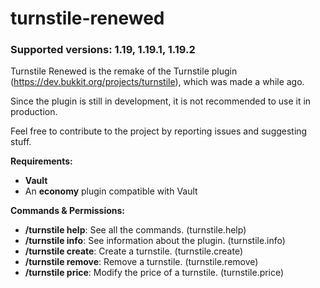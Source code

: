 # turnstile-renewed

<h3>Supported versions: 1.19, 1.19.1, 1.19.2</h3>

Turnstile Renewed is the remake of the Turnstile plugin (https://dev.bukkit.org/projects/turnstile), which was made a while ago.

Since the plugin is still in development, it is not recommended to use it in production.

Feel free to contribute to the project by reporting issues and suggesting stuff.

<b>Requirements:</b>
- <b>Vault</b>
- An <b>economy</b> plugin compatible with Vault

<b>Commands & Permissions:</b>
- <b>/turnstile help</b>: See all the commands. (turnstile.help)
- <b>/turnstile info</b>: See information about the plugin. (turnstile.info)
- <b>/turnstile create</b>: Create a turnstile. (turnstile.create)
- <b>/turnstile remove</b>: Remove a turnstile. (turnstile.remove)
- <b>/turnstile price</b>: Modify the price of a turnstile. (turnstile.price)
